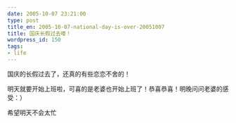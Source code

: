 ```yaml
---
date: 2005-10-07 23:21:00
type: post
title_en: 2005-10-07-national-day-is-over-20051007
title: 国庆长假过去喽！
wordpress_id: 150
tags:
- life
---
```


国庆的长假过去了，还真的有些恋恋不舍的！  
  
明天就要开始上班啦，可喜的是老婆也开始上班了！恭喜恭喜！明晚问问老婆的感受：）  
  
希望明天不会太忙
